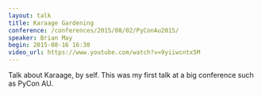 ```yaml
---
layout: talk
title: Karaage Gardening
conference: /conferences/2015/08/02/PyConAu2015/
speaker: Brian May
begin: 2015-08-16 16:30
video_url: https://www.youtube.com/watch?v=9yiiwcntx5M
---
```

Talk about Karaage, by self. This was my first talk at a big conference such as
PyCon AU.
